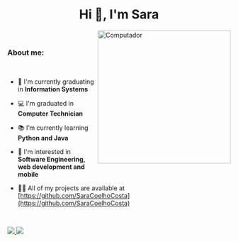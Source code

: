 <h1 align="center"> Hi 👋, I'm Sara</h1>

<img src="https://user-images.githubusercontent.com/31167065/119908202-71932d80-bf28-11eb-8bd4-72d2c6aac3cb.png" min-width="300px" max-width="300px" width="300px" align="right" alt="Computador">
<br>
  <h3 align="left">About me:</h3>
</br>

- 🔭 I'm currently graduating in **Information Systems**

- 💻 I'm graduated in **Computer Technician**

- 📚 I’m currently learning **Python and Java**

- 🤔 I'm interested in **Software Engineering, web development and mobile**

- 👨‍💻 All of my projects are available at [https://github.com/SaraCoelhoCosta](https://github.com/SaraCoelhoCosta)

<br>
<p align="left">
  <a href="https://linkedin.com/in/saracoelhocosta" alt="Linkedin" target="_blank">
    <img src="https://img.shields.io/badge/-Linkedin-0e76a8?style=flat-square&logo=Linkedin&logoColor=white&link=https://linkedin.com/in/saracoelhocosta" />
  </a>

  <a href="https://instagram.com/sara.ccosta_" alt="Instagram" target="_blank">
    <img src="https://img.shields.io/badge/-Instagram-DF0174?style=flat-square&labelColor=DF0174&logo=instagram&logoColor=white&link=https://instagram.com/sara.ccosta_"/>
  </a>
</p>  
